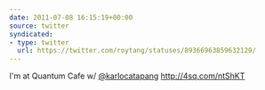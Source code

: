 ```yaml
---
date: 2011-07-08 16:15:19+00:00
source: twitter
syndicated:
- type: twitter
  url: https://twitter.com/roytang/statuses/89366963859632129/
---
```


I'm at Quantum Cafe w/ [@karlocatapang](https://twitter.com/karlocatapang/) http://4sq.com/ntShKT